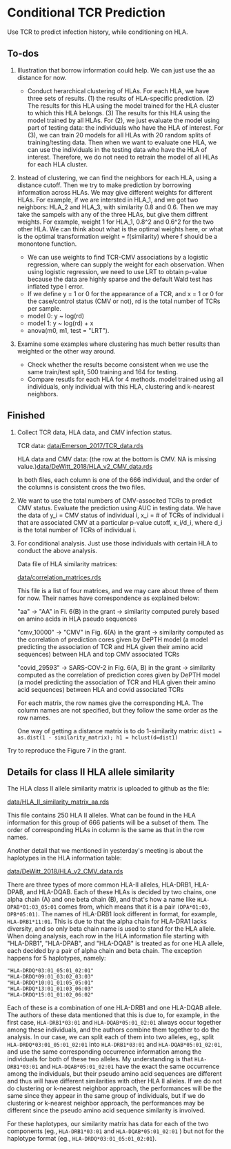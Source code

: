 # Conditional TCR Prediction

Use TCR to predict infection history, while conditioning on HLA.

## To-dos

1. Illustration that borrow information could help. We can just use the aa distance for now. 

    - Conduct herarchical clustering of HLAs. For each HLA, we have three sets of results. (1) the results of HLA-specific prediction. (2) The results for this HLA using the model trained for the HLA cluster to which this HLA belongs. (3) The results for this HLA using the model trained by all HLAs. For (2), we just evaluate the model using part of testing data: the individuals who have the HLA of interest. For (3), we can train 20 models for all HLAs with 20 random splits of training/testing data. Then when we want to evaluate one HLA, we can use the individuals in the testing data who have the HLA of interest. Therefore, we do not need to retrain the model of all HLAs for each HLA cluster. 

2. Instead of clustering, we can find the neighbors for each HLA, using a distance cutoff. Then we try to make prediction by borrowing information across HLAs. We may give different weights for different HLAs. For example, if we are intersted in HLA_1, and we got two neighbors: HLA_2 and HLA_3, with similarity 0.8 and 0.6. Then we may take the sampels with any of the three HLAs, but give them diffrent weights. For example, weight 1 for HLA_1, 0.8^2 and 0.6^2 for the two other HLA. We can think about what is the optimal weights here, or what is the optimal transformation weight = f(similarity) where f should be a monontone function.

   - We can use weights to find TCR-CMV associations by a logistic regression, where can supply the weight for each observation. When using logistic regression, we need to use LRT to obtain p-value because the data are highly sparse and the default Wald test has inflated type I error.
   - If we define y = 1 or 0 for the appearance of a TCR, and x = 1 or 0 for the case/control status (CMV or not), rd is the total number of TCRs per sample. 
   - model 0: y ~ log(rd)
   - model 1: y ~ log(rd) + x
   - anova(m0, m1, test = "LRT").
  
3. Examine some examples where clustering has much better results than weighted or the other way around.
   - Check whether the results become consistent when we use the same train/test split, 500 training and 164 for testing.
   - Compare resutls for each HLA for 4 methods. model trained using all individuals, only individual with this HLA, clustering and k-nearest neighbors. 

   
## Finished

1. Collect TCR data, HLA data, and CMV infection status.

   TCR data: [data/Emerson_2017/TCR_data.rds](https://github.com/Sun-lab/conditional_TCR_prediction/blob/main/data/Emerson_2017/TCR_data.rds)

   HLA data and CMV data: (the row at the bottom is CMV. NA is missing value.)[data/DeWitt_2018/HLA_v2_CMV_data.rds](https://github.com/Sun-lab/conditional_TCR_prediction/blob/main/data/DeWitt_2018/HLA_v2_CMV_data.rds)

   In both files, each column is one of the 666 individual, and the order of the columns is consistent cross the two files.

2. We want to use the total numbers of CMV-associted TCRs to predict CMV status. Evaluate the prediction using AUC in testing data. We have the data of y_i = CMV status of individual i, x_i = # of TCRs of individual i that are associated CMV at a particular p-value cutoff, x_i/d_i, where d_i is the total number of TCRs of individual i.

3. For conditional analysis. Just use those individuals with certain HLA to conduct the above analysis.


    Data file of HLA similarity matrices:

    [data/correlation_matrices.rds](https://github.com/Sun-lab/conditional_TCR_prediction/blob/main/data/correlation_matrices.rds)

    This file is a list of four matrices, and we may care about three of them for now. Their names have correspondence as explained below:

    "aa" -> "AA" in Fi. 6(B) in the grant -> similarity computed purely based on amino acids in HLA pseudo sequences

    "cmv_10000" -> "CMV" in Fig. 6(A) in the grant -> similarity computed as the correlation of prediction cores given by DePTH model (a model predicting the association of TCR and HLA given their amino acid sequences) between HLA and top CMV associated TCRs

    "covid_29593" -> SARS-COV-2 in Fig. 6(A, B) in the grant -> similarity computed as the correlation of prediction cores given by DePTH model (a model predicting the association of TCR and HLA given their amino acid sequences) between HLA and covid associated TCRs

    For each matrix, the row names give the corresponding HLA. The column names are not specified, but they follow the same order as the row names.

    One way of getting a distance matrix is to do 1-similarity matrix:
   ```dist1 = as.dist(1 - similarity_matrix); h1 = hclust(d=dist1)```



Try to reproduce the Figure 7 in the grant.

## Details for class II HLA allele similarity

The HLA class II allele similarity matrix is uploaded to github as the file:

[data/HLA_II_similarity_matrix_aa.rds](https://github.com/Sun-lab/conditional_TCR_prediction/blob/main/data/HLA_II_similarity_matrix_aa.rds)

This file contains 250 HLA II alleles. What can be found in the HLA information for this group of 666 patients will be a subset of them. 
The order of corresponding HLAs in column is the same as that in the row names. 

Another detail that we mentioned in yesterday's meeting is about the haplotypes in the HLA information table:

[data/DeWitt_2018/HLA_v2_CMV_data.rds](https://github.com/Sun-lab/conditional_TCR_prediction/blob/main/data/DeWitt_2018/HLA_v2_CMV_data.rds)

There are three types of more common HLA-II alleles, HLA-DRB1, HLA-DPAB, and HLA-DQAB. Each of these HLAs is decided by two chains, one alpha chain (A) and one beta chain (B), and that's how a name like ```HLA-DPAB*01:03_05:01``` comes from, which means that it is a pair ```(DPA*01:03, DPB*05:01)```. The names of HLA-DRB1 look different in format, for example,  ```HLA-DRB1*11:01```. This is due to that the alpha chain for HLA-DRA1 lacks diversity, and so only beta chain name is used to stand for the HLA allele. When doing analysis, each row in the HLA information file starting with "HLA-DRB1", "HLA-DPAB", and "HLA-DQAB" is treated as for one HLA allele, each decided by a pair of alpha chain and beta chain. The exception happens for 5 haplotypes, namely:

```
"HLA-DRDQ*03:01_05:01_02:01"
"HLA-DRDQ*09:01_03:02_03:03"
"HLA-DRDQ*10:01_01:05_05:01"
"HLA-DRDQ*13:01_01:03_06:03"
"HLA-DRDQ*15:01_01:02_06:02"
```

Each of these is a combination of one HLA-DRB1 and one HLA-DQAB allele. The authors of these data mentioned that this is due to, for example, in the first case, ```HLA-DRB1*03:01``` and ```HLA-DQAB*05:01_02:01``` always occur together among these individuals, and the authors combine them together to do the analysis. In our case, we can split each of them into two alleles, eg., split ```HLA-DRDQ*03:01_05:01_02:01``` into ```HLA-DRB1*03:01``` and ```HLA-DQAB*05:01_02:01```, and use the same corresponding occurrence information among the individuals for both of these two alleles. My understanding is that ```HLA-DRB1*03:01``` and ```HLA-DQAB*05:01_02:01``` have the exact the same occurrence among the individuals, but their pseudo amino acid sequences are different and thus will have different similarities with other HLA II alleles.  If we do not do clustering or k-nearest neighbor approach, the performances will be the same since they appear in the same group of individuals, but if we do clustering or k-nearest neighbor approach, the performances may be different since the pseudo amino acid sequence similarity is involved. 

For these haplotypes, our similarity matrix has data for each of the two components (eg., ```HLA-DRB1*03:01``` and ```HLA-DQAB*05:01_02:01``` ) but not for the haplotype format (eg., ```HLA-DRDQ*03:01_05:01_02:01```). 
